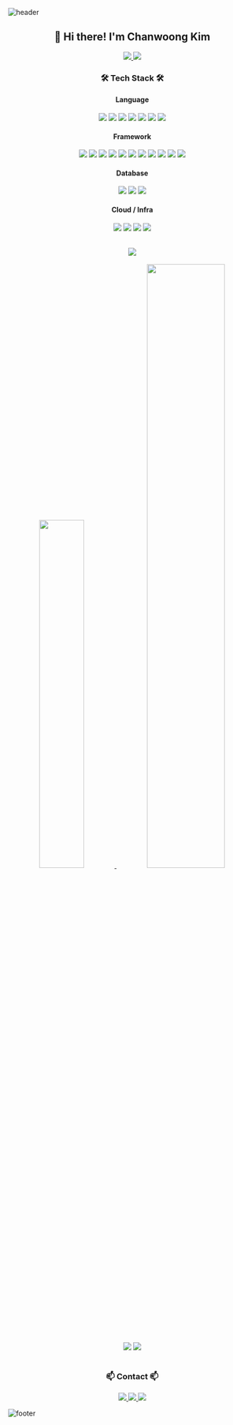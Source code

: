 ![header](https://capsule-render.vercel.app/api?type=waving&height=250&color=gradient&text=Chanwoong%20Kim&textBg=false&fontSize=60&fontAlignY=40)

<!-- center -->
<div align="center">
    <h2>👋 Hi there! I'm Chanwoong Kim</h2>
    <p>
        <a href="https://solved.ac/ykdy3951">
        <img src="https://mazassumnida.wtf/api/mini/generate_badge?boj=ykdy3951"/>
        </a>
        <a href="https://hits.seeyoufarm.com"><img src="https://hits.seeyoufarm.com/api/count/incr/badge.svg?url=https://github.com/ykdy3951&count_bg=%233F40BC&title_bg=%23555555&icon=&icon_color=%23E7E7E7&title=hits&edge_flat=false&icon=github.svg"/></a>
    </p>
    <!-- Tech Stack -->
    <h3>🛠 Tech Stack 🛠</h3>
    <h4> Language </h4>
    <!-- rust, python, c, c++, java, js, ts -->
    <p>
        <img src="https://img.shields.io/badge/Python-3776AB?style=flat-square&logo=Python&logoColor=white"/>
        <img src="https://img.shields.io/badge/Rust-000000?style=flat-square&logo=Rust&logoColor=white"/>
        <img src="https://img.shields.io/badge/C-A8B9CC?style=flat-square&logo=C&logoColor=white"/>
        <img src="https://img.shields.io/badge/C++-00599C?style=flat-square&logo=C%2B%2B&logoColor=white"/>
        <img src="https://img.shields.io/badge/Java-007396?style=flat-square&logo=Java&logoColor=white"/>
        <img src="https://img.shields.io/badge/JavaScript-F7DF1E?style=flat-square&logo=JavaScript&logoColor=white"/>
        <img src="https://img.shields.io/badge/TypeScript-3178C6?style=flat-square&logo=TypeScript&logoColor=white"/>
    </p>
    <h4> Framework </h4>
    <!-- pytorch, react, nodejs, express, nestjs, django, fastapi, flask -->
    <p>
        <img src="https://img.shields.io/badge/PyTorch-EE4C2C?style=flat-square&logo=PyTorch&logoColor=white"/>
        <img src="https://img.shields.io/badge/React-61DAFB?style=flat-square&logo=React&logoColor=white"/>
        <img src="https://img.shields.io/badge/Node.js-339933?style=flat-square&logo=Node.js&logoColor=white"/>
        <img src="https://img.shields.io/badge/Express-000000?style=flat-square&logo=Express&logoColor=white"/>
        <img src="https://img.shields.io/badge/NestJS-E0234E?style=flat-square&logo=NestJS&logoColor=white"/>
        <img src="https://img.shields.io/badge/Django-092E20?style=flat-square&logo=Django&logoColor=white"/>
        <img src="https://img.shields.io/badge/FastAPI-009688?style=flat-square&logo=FastAPI&logoColor=white"/>
        <img src="https://img.shields.io/badge/Flask-000000?style=flat-square&logo=Flask&logoColor=white"/>
        <!-- torch lightning, numpy, pandas, matplotlib, seaborn -->
        <img src="https://img.shields.io/badge/Lightning-792EE5?style=flat-square&logo=Lightning&logoColor=white"/>
        <img src="https://img.shields.io/badge/Numpy-013243?style=flat-square&logo=Numpy&logoColor=white"/>
        <img src="https://img.shields.io/badge/Pandas-150458?style=flat-square&logo=Pandas&logoColor=white"/>
    </p>
    <h4> Database </h4>
    <!-- mysql, postgresql, sqlite -->
    <p>
        <img src="https://img.shields.io/badge/MySQL-4479A1?style=flat-square&logo=MySQL&logoColor=white"/>
        <img src="https://img.shields.io/badge/PostgreSQL-336791?style=flat-square&logo=PostgreSQL&logoColor=white"/>
        <img src="https://img.shields.io/badge/SQLite-003B57?style=flat-square&logo=SQLite&logoColor=white"/>
    </p>
    <h4> Cloud / Infra </h4>
    <!-- aws, gcp, docker, kubernetes -->
    <p>
        <img src="https://img.shields.io/badge/Amazon AWS-232F3E?style=flat-square&logo=Amazon-AWS&logoColor=white"/>
        <img src="https://img.shields.io/badge/Google Cloud-4285F4?style=flat-square&logo=Google-Cloud&logoColor=white"/>
        <img src="https://img.shields.io/badge/Docker-2496ED?style=flat-square&logo=Docker&logoColor=white"/>
        <img src="https://img.shields.io/badge/Kubernetes-326CE5?style=flat-square&logo=Kubernetes&logoColor=white"/>
    </p>
    <br/>
    <a href="https://git.io/streak-stats">
        <img src="https://github-readme-streak-stats.herokuapp.com/?user=ykdy3951&theme=dark">
    </a>
    <br/>
    <br/>
    <a href="https://github.com/anuraghazra/github-readme-stats">
        <img src="https://github-readme-stats.vercel.app/api/top-langs/?username=ykdy3951&show_icons=true&theme=dark&layout=compact" width=42.5%/>
    </a>
    <a herf="https://github.com/anuraghazra/github-readme-stats">
        <img src="https://github-readme-stats.vercel.app/api?username=ykdy3951&show_icons=true&theme=dark" width=56%/>
    </a>
    <a herf="https://github.com/Ashutosh00710/github-readme-activity-graph">
        <img src="https://github-readme-activity-graph.vercel.app/graph?username=ykdy3951&theme=react-dark&title_color=FFFFFF&color=FFFFFF&radius=10"/>
    </a>
    <a href="https://github.com/ykdy3951">
        <img src="https://github-profile-trophy.vercel.app/?username=ykdy3951&theme=onedark&column=9">
    </a>
    <br/><br/>
</div>

<!-- footer -->
<div align="center">
    <!-- Contact -->
    <h3>📫 Contact 📫</h3>
    <p>
        <a href="mailto:chanism99@gmail.com">
            <img src="https://img.shields.io/badge/Gmail-D14836?style=flat-square&logo=Gmail&logoColor=white"/>
        </a>
        <a href="https://www.linkedin.com/in/chanwoong-kim-1632b6283/">
            <img src="https://img.shields.io/badge/LinkedIn-0077B5?style=flat-square&logo=LinkedIn&logoColor=white"/>
        </a>
        <a href="https://www.instagram.com/chan_develope">
            <img src="https://img.shields.io/badge/Instagram-E4405F?style=flat-square&logo=Instagram&logoColor=white"/>
        </a>
    </p>
</div>

![footer](https://capsule-render.vercel.app/api?type=waving&height=150&color=gradient&textBg=false&fontSize=50&fontAlignY=40&section=footer)